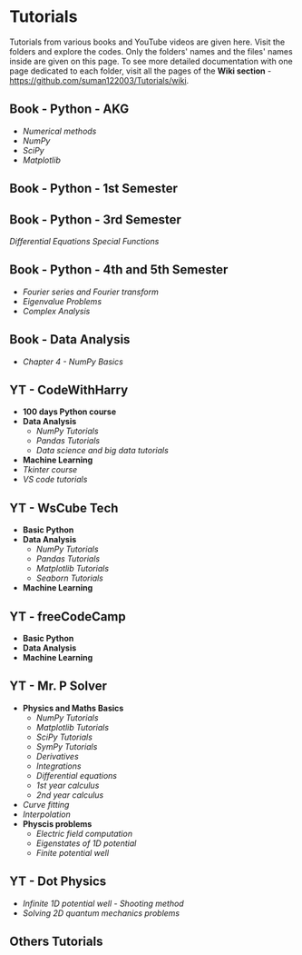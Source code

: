 # Tutorials
Tutorials from various books and YouTube videos are given here. Visit the folders and explore the codes. Only the folders' names and the files' names inside are given on this page. To see more detailed documentation with one page dedicated to each folder, visit all the pages of the **Wiki section** - https://github.com/suman122003/Tutorials/wiki.

## Book - Python - AKG
* *Numerical methods*
* *NumPy*
* *SciPy*
* *Matplotlib*
## Book - Python - 1st Semester

## Book - Python - 3rd Semester
*Differential Equations*
*Special Functions*
## Book - Python - 4th and 5th Semester 
* *Fourier series and Fourier transform*
* *Eigenvalue Problems*
* *Complex Analysis*
## Book - Data Analysis
* *Chapter 4 - NumPy Basics*

## YT - CodeWithHarry
* **100 days Python course**
* **Data Analysis**
  - *NumPy Tutorials*
  - *Pandas Tutorials*
  - *Data science and big data tutorials*
* **Machine Learning**
* *Tkinter course*
* *VS code tutorials*

## YT - WsCube Tech
* **Basic Python**
* **Data Analysis**
  - *NumPy Tutorials*
  - *Pandas Tutorials*
  - *Matplotlib Tutorials*
  - *Seaborn Tutorials*
* **Machine Learning**

## YT - freeCodeCamp
* **Basic Python**
* **Data Analysis**
* **Machine Learning**

## YT - Mr. P Solver
* **Physics and Maths Basics**
  - *NumPy Tutorials*
  - *Matplotlib Tutorials*
  - *SciPy Tutorials*
  - *SymPy Tutorials*
  - *Derivatives*
  - *Integrations*
  - *Differential equations*
  - *1st year calculus*
  - *2nd year calculus*
* *Curve fitting*
* *Interpolation*
* **Physcis problems**
  - *Electric field computation*
  - *Eigenstates of 1D potential*
  - *Finite potential well*
## YT - Dot Physics
* *Infinite 1D potential well - Shooting method*
* *Solving 2D quantum mechanics problems*

## Others Tutorials



